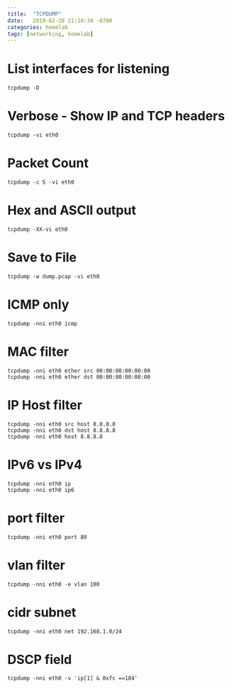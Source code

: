```yaml
---
title:  "TCPDUMP"
date:   2019-02-28 21:10:34 -0700
categories: homelab
tags: [networking, homelab]
---
```


# List interfaces for listening
    tcpdump -D

# Verbose - Show IP and TCP headers
    tcpdump -vi eth0

# Packet Count
    tcpdump -c 5 -vi eth0

# Hex and ASCII output
    tcpdump -XX-vi eth0

# Save to File
    tcpdump -w dump.pcap -vi eth0

# ICMP only
    tcpdump -nni eth0 icmp

# MAC filter
    tcpdump -nni eth0 ether src 00:00:00:00:00:00
    tcpdump -nni eth0 ether dst 00:00:00:00:00:00

# IP Host filter
    tcpdump -nni eth0 src host 8.8.8.8 
    tcpdump -nni eth0 dst host 8.8.8.8
    tcpdump -nni eth0 host 8.8.8.8

# IPv6 vs IPv4
    tcpdump -nni eth0 ip
    tcpdump -nni eth0 ip6

# port filter
    tcpdump -nni eth0 port 80

# vlan filter
    tcpdump -nni eth0 -e vlan 100    

# cidr subnet
    tcpdump -nni eth0 net 192.168.1.0/24

# DSCP field
    tcpdump -nni eth0 -v 'ip[1] & 0xfc ==184'